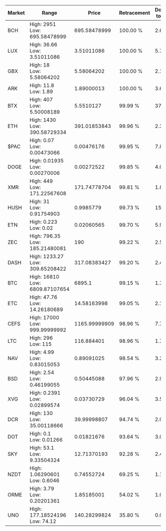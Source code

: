 | Market | Range | Price| Retracement | Doubles to 50% |
| --- | --- | --- | --- | --- |
| BCH | High: 2951<br />Low: 695.58478999 | 695.58478999 | 100.00 % | 2.62 |
| LUX | High: 36.66<br />Low: 3.51011086 | 3.51011086 | 100.00 % | 5.72 |
| GBX | High: 18<br />Low: 5.58064202 | 5.58064202 | 100.00 % | 2.11 |
| ARK | High: 11.8<br />Low: 1.89 | 1.89000013 | 100.00 % | 3.62 |
| BTX | High: 407<br />Low: 5.50008189 | 5.5510127 | 99.99 % | 37.16 |
| ETH | High: 1430<br />Low: 390.58729334 | 391.01853843 | 99.96 % | 2.33 |
| $PAC | High: 0.07<br />Low: 0.00473066 | 0.00476176 | 99.95 % | 7.85 |
| DOGE | High: 0.01935<br />Low: 0.00270006 | 0.00272522 | 99.85 % | 4.05 |
| XMR | High: 449<br />Low: 171.22567608 | 171.74778704 | 99.81 % | 1.81 |
| HUSH | High: 31<br />Low: 0.91754903 | 0.9985779 | 99.73 % | 15.98 |
| ETN | High: 0.223<br />Low: 0.02 | 0.02060565 | 99.70 % | 5.90 |
| ZEC | High: 796.35<br />Low: 185.21480081 | 190 | 99.22 % | 2.58 |
| DASH | High: 1233.27<br />Low: 309.65208422 | 317.08383427 | 99.20 % | 2.43 |
| BTC | High: 16810<br />Low: 6809.87107654 | 6895.1 | 99.15 % | 1.71 |
| ETC | High: 47.76<br />Low: 14.26180689 | 14.58163998 | 99.05 % | 2.13 |
| CEFS | High: 17000<br />Low: 999.99999992 | 1165.99999909 | 98.96 % | 7.72 |
| LTC | High: 296<br />Low: 115 | 116.884401 | 98.96 % | 1.76 |
| NAV | High: 4.99<br />Low: 0.83015053 | 0.89091025 | 98.54 % | 3.27 |
| BSD | High: 2.54<br />Low: 0.46199055 | 0.50445088 | 97.96 % | 2.98 |
| XVG | High: 0.2391<br />Low: 0.02899574 | 0.03730729 | 96.04 % | 3.59 |
| DCR | High: 130<br />Low: 35.00118666 | 39.99998807 | 94.74 % | 2.06 |
| DOT | High: 0.1<br />Low: 0.01266 | 0.01821676 | 93.64 % | 3.09 |
| SKY | High: 53.1<br />Low: 9.33504324 | 12.71370193 | 92.28 % | 2.46 |
| NZDT | High: 1.06290601<br />Low: 0.6046 | 0.74552724 | 69.25 % | 1.12 |
| ORME | High: 3.79<br />Low: 0.20201361 | 1.85185001 | 54.02 % | 1.08 |
| UNO | High: 177.18524196<br />Low: 74.12 | 140.28299824 | 35.80 % | 0.00 |
